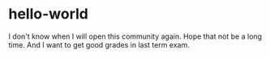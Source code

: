 # hello-world
I don't know when I will open this community again.
Hope that not be a long time.
And I want to get good grades in last term exam.
